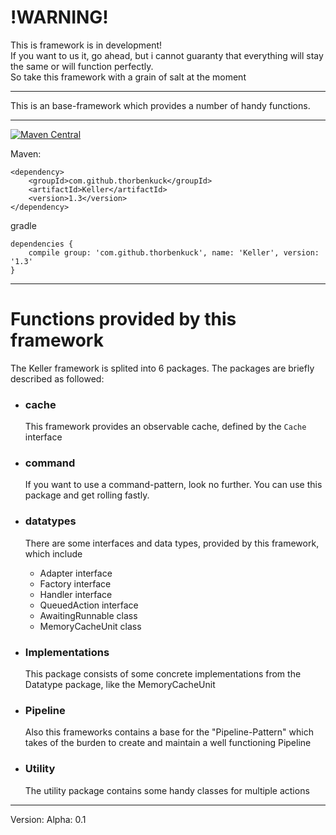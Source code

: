 <h1>!WARNING!</h1>
This is framework is in development!<br>
If you want to us it, go ahead, but i cannot guaranty that everything will stay the same or will function perfectly.<br>
So take this framework with a grain of salt at the moment

---

This is an base-framework which provides a number of handy functions.

---

[![Maven Central](https://maven-badges.herokuapp.com/maven-central/com.github.thorbenkuck/Keller/badge.svg)](https://maven-badges.herokuapp.com/maven-central/com.github.thorbenkuck/Keller)    


Maven:

```
<dependency>
    <groupId>com.github.thorbenkuck</groupId>
    <artifactId>Keller</artifactId>
    <version>1.3</version>
</dependency>
```

gradle
```
dependencies {
    compile group: 'com.github.thorbenkuck', name: 'Keller', version: '1.3'
}
```

---

<h1>Functions provided by this framework</h1>
The Keller framework is splited into 6 packages. The packages are briefly described as followed:

<ul>

<li>
<h3>cache</h3>
<p>
This framework provides an observable cache, defined by the <code>Cache</code> interface
</p>
</li>

<li>
<h3>command</h3>
<p>
If you want to use a command-pattern, look no further. You can use this package and get rolling fastly.
</p>
</li>
<! test !>
<li>
<h3>datatypes</h3>
<p>
There are some interfaces and data types, provided by this framework, which include
<ul>
<li>Adapter interface</li>
<li>Factory interface</li>
<li>Handler interface</li>
<li>QueuedAction interface</li>
<li>AwaitingRunnable class</li>
<li>MemoryCacheUnit class</li>
</ul>
</p>
</li>

<li>
<h3>Implementations</h3>
<p>
This package consists of some concrete implementations from the Datatype package, like the MemoryCacheUnit
</p>
</li>

<li>
<h3>Pipeline</h3>
<p>
Also this frameworks contains a base for the "Pipeline-Pattern" which takes of the burden to create and maintain a well functioning Pipeline
</p>
</li>

<li>
<h3>Utility</h3>
<p>
The utility package contains some handy classes for multiple actions
</p>
</li>

</ul>

---

Version: Alpha: 0.1
